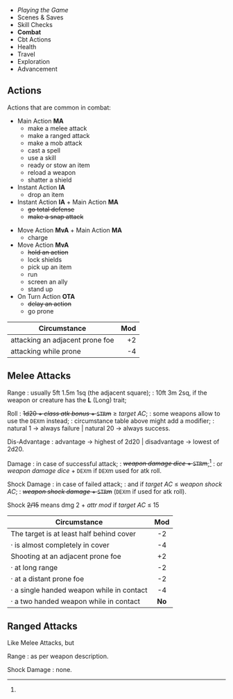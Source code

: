 
<!-- .margin.compass -->
* _Playing the Game_
* Scenes & Saves
* Skill Checks
* **Combat**
* Cbt Actions
* Health
* Travel
* Exploration
* Advancement


## Actions

Actions that are common in combat:

<!-- <div.actions> -->

<!-- .alpha -->
* Main Action **MA**
  * make a melee attack
  * make a ranged attack
  * make a mob attack
  * cast a spell
  * use a skill
  * ready or stow an item
  * reload a weapon
  * shatter a shield
* Instant Action **IA**
  * drop an item
* Instant Action **IA** + Main Action **MA**
  * ~~go total defense~~
  * ~~make a snap attack~~

<!-- .bravo -->
* Move Action **MvA** + Main Action **MA**
  * charge
* Move Action **MvA**
  * ~~hold an action~~
  * lock shields
  * pick up an item
  * run
  * screen an ally
  * stand up
* On Turn Action **OTA**
  * ~~delay an action~~
  * go prone

<!-- </div> -->


<!-- .modifiers -->
| Circumstance                    | Mod |
|---------------------------------|----:|
| attacking an adjacent prone foe |  +2 |
| attacking while prone           |  -4 |

## Melee Attacks

Range
: usually 5ft 1.5m 1sq (the adjacent square);
: 10ft 3m 2sq, if the weapon or creature has the **L** (Long) trait;

Roll
: ~~1d20 + _class atk bonus_ + `STR`m~~ ≥ _target AC_;
: some weapons allow to use the `DEX`m instead;
: circumstance table above might add a modifier;
: natural 1 → always failure | natural 20 → always success.

Dis-Advantage
: advantage → highest of 2d20 | disadvantage → lowest of 2d20.

Damage
: in case of successful attack;
: ~~_weapon damage dice_ + `STR`m~~;[^1]
: or _weapon damage dice_ + `DEX`m if `DEX`m used for atk roll.

Shock Damage
: in case of failed attack;
: and if _target AC_ ≤ _weapon shock AC_;
: ~~_weapon shock damage_ + `STR`m~~ (`DEX`m if used for atk roll).

[^1]:
  Shock ~~2/15~~ means dmg 2 + _attr mod_ if _target AC_ ≤ 15


<!-- .modifiers -->
| Circumstance                              | Mod    |
|-------------------------------------------|:------:|
| The target is at least half behind cover  | -2     |
| · is almost completely in cover           | -4     |
| Shooting at an adjacent prone foe         | +2     |
| · at long range                           | -2     |
| · at a distant prone foe                  | -2     |
| · a single handed weapon while in contact | -4     |
| · a two handed weapon while in contact    | **No** |


## Ranged Attacks

Like Melee Attacks, but

Range
: as per weapon description.

Shock Damage
: none.

